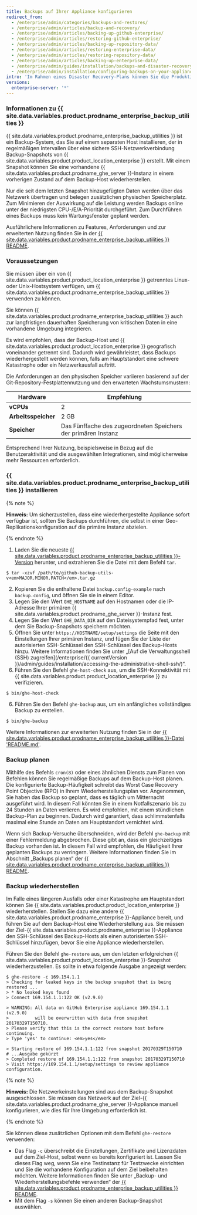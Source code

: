 ```yaml
---
title: Backups auf Ihrer Appliance konfigurieren
redirect_from:
  - /enterprise/admin/categories/backups-and-restores/
  - /enterprise/admin/articles/backup-and-recovery/
  - /enterprise/admin/articles/backing-up-github-enterprise/
  - /enterprise/admin/articles/restoring-github-enterprise/
  - /enterprise/admin/articles/backing-up-repository-data/
  - /enterprise/admin/articles/restoring-enterprise-data/
  - /enterprise/admin/articles/restoring-repository-data/
  - /enterprise/admin/articles/backing-up-enterprise-data/
  - /enterprise/admin/guides/installation/backups-and-disaster-recovery/
  - /enterprise/admin/installation/configuring-backups-on-your-appliance
intro: 'Im Rahmen eines Disaster Recovery-Plans können Sie die Produktionsdaten auf {{ site.data.variables.product.product_location_enterprise }} schützen, indem Sie automatisierte Backups konfigurieren.'
versions:
  enterprise-server: '*'
---
```


### Informationen zu {{ site.data.variables.product.prodname_enterprise_backup_utilities }}

{{ site.data.variables.product.prodname_enterprise_backup_utilities }} ist ein Backup-System, das Sie auf einem separaten Host installieren, der in regelmäßigen Intervallen über eine sichere SSH-Netzwerkverbindung Backup-Snapshots von {{ site.data.variables.product.product_location_enterprise }} erstellt. Mit einem Snapshot können Sie eine vorhandene {{ site.data.variables.product.prodname_ghe_server }}-Instanz in einem vorherigen Zustand auf dem Backup-Host wiederherstellen.

Nur die seit dem letzten Snapshot hinzugefügten Daten werden über das Netzwerk übertragen und belegen zusätzlichen physischen Speicherplatz. Zum Minimieren der Auswirkung auf die Leistung werden Backups online unter der niedrigsten CPU-/E/A-Priorität durchgeführt. Zum Durchführen eines Backups muss kein Wartungsfenster geplant werden.

Ausführlichere Informationen zu Features, Anforderungen und zur erweiterten Nutzung finden Sie in der [{{ site.data.variables.product.prodname_enterprise_backup_utilities }} README](https://github.com/github/backup-utils#readme).

### Voraussetzungen

Sie müssen über ein von {{ site.data.variables.product.product_location_enterprise }} getrenntes Linux- oder Unix-Hostsystem verfügen, um {{ site.data.variables.product.prodname_enterprise_backup_utilities }} verwenden zu können.

Sie können {{ site.data.variables.product.prodname_enterprise_backup_utilities }} auch zur langfristigen dauerhaften Speicherung von kritischen Daten in eine vorhandene Umgebung integrieren.

Es wird empfohlen, dass der Backup-Host und {{ site.data.variables.product.product_location_enterprise }} geografisch voneinander getrennt sind. Dadurch wird gewährleistet, dass Backups wiederhergestellt werden können, falls am Hauptstandort eine schwere Katastrophe oder ein Netzwerkausfall auftritt.

Die Anforderungen an den physischen Speicher variieren basierend auf der Git-Repository-Festplattennutzung und den erwarteten Wachstumsmustern:

| Hardware            | Empfehlung                                                    |
| ------------------- | ------------------------------------------------------------- |
| **vCPUs**           | 2                                                             |
| **Arbeitsspeicher** | 2 GB                                                          |
| **Speicher**        | Das Fünffache des zugeordneten Speichers der primären Instanz |

Entsprechend Ihrer Nutzung, beispielsweise in Bezug auf die Benutzeraktivität und die ausgewählten Integrationen, sind möglicherweise mehr Ressourcen erforderlich.

### {{ site.data.variables.product.prodname_enterprise_backup_utilities }} installieren

{% note %}

**Hinweis:** Um sicherzustellen, dass eine wiederhergestellte Appliance sofort verfügbar ist, sollten Sie Backups durchführen, die selbst in einer Geo-Replikationskonfiguration auf die primäre Instanz abzielen.

{% endnote %}

1. Laden Sie die neueste [{{ site.data.variables.product.prodname_enterprise_backup_utilities }}-Version](https://github.com/github/backup-utils/releases) herunter, und extrahieren Sie die Datei mit dem Befehl `tar`.
  ```shell
  $ tar -xzvf /path/to/github-backup-utils-v<em>MAJOR.MINOR.PATCH</em>.tar.gz     
  ```
2. Kopieren Sie die enthaltene Datei `backup.config-example` nach `backup.config`, und öffnen Sie sie in einem Editor.
3. Legen Sie den Wert `GHE_HOSTNAME` auf den Hostnamen oder die IP-Adresse Ihrer primären {{ site.data.variables.product.prodname_ghe_server }}-Instanz fest.
4. Legen Sie den Wert `GHE_DATA_DIR` auf den Dateisystempfad fest, unter dem Sie Backup-Snapshots speichern möchten.
5. Öffnen Sie unter `https://HOSTNAME/setup/settings` die Seite mit den Einstellungen Ihrer primären Instanz, und fügen Sie der Liste der autorisierten SSH-Schlüssel den SSH-Schlüssel des Backup-Hosts hinzu. Weitere Informationen finden Sie unter „[Auf die Verwaltungsshell (SSH) zugreifen](/enterprise/{{ currentVersion }}/admin/guides/installation/accessing-the-administrative-shell-ssh/)“.
5. Führen Sie den Befehl `ghe-host-check` aus, um die SSH-Konnektivität mit {{ site.data.variables.product.product_location_enterprise }} zu verifizieren.
  ```shell
  $ bin/ghe-host-check        
  ```
  6. Führen Sie den Befehl `ghe-backup` aus, um ein anfängliches vollständiges Backup zu erstellen.
  ```shell
  $ bin/ghe-backup        
  ```

Weitere Informationen zur erweiterten Nutzung finden Sie in der [{{ site.data.variables.product.prodname_enterprise_backup_utilities }}-Datei 'README.md'](https://github.com/github/backup-utils#readme).

### Backup planen

Mithilfe des Befehls `cron(8)` oder eines ähnlichen Diensts zum Planen von Befehlen können Sie regelmäßige Backups auf dem Backup-Host planen. Die konfigurierte Backup-Häufigkeit schreibt das Worst Case Recovery Point Objective (RPO) in Ihrem Wiederherstellungsplan vor. Angenommen, Sie haben das Backup so geplant, dass es täglich um Mitternacht ausgeführt wird. In diesem Fall könnten Sie in einem Notfallszenario bis zu 24 Stunden an Daten verlieren. Es wird empfohlen, mit einem stündlichen Backup-Plan zu beginnen. Dadurch wird garantiert, dass schlimmstenfalls maximal eine Stunde an Daten am Hauptstandort vernichtet wird.

Wenn sich Backup-Versuche überschneiden, wird der Befehl `ghe-backup` mit einer Fehlermeldung abgebrochen. Diese gibt an, dass ein gleichzeitiges Backup vorhanden ist. In diesem Fall wird empfohlen, die Häufigkeit Ihrer geplanten Backups zu verringern. Weitere Informationen finden Sie im Abschnitt „Backups planen“ der [{{ site.data.variables.product.prodname_enterprise_backup_utilities }} README](https://github.com/github/backup-utils#scheduling-backups).

### Backup wiederherstellen

Im Falle eines längeren Ausfalls oder einer Katastrophe am Hauptstandort können Sie {{ site.data.variables.product.product_location_enterprise }} wiederherstellen. Stellen Sie dazu eine andere {{ site.data.variables.product.prodname_enterprise }}-Appliance bereit, und führen Sie auf dem Backup-Host eine Wiederherstellung aus. Sie müssen der Ziel-{{ site.data.variables.product.prodname_enterprise }}-Appliance den SSH-Schlüssel des Backup-Hosts als einen autorisierten SSH-Schlüssel hinzufügen, bevor Sie eine Appliance wiederherstellen.

Führen Sie den Befehl `ghe-restore` aus, um den letzten erfolgreichen {{ site.data.variables.product.product_location_enterprise }}-Snapshot wiederherzustellen. Es sollte in etwa folgende Ausgabe angezeigt werden:

```shell
$ ghe-restore -c 169.154.1.1
> Checking for leaked keys in the backup snapshot that is being restored ...
> * No leaked keys found
> Connect 169.154.1.1:122 OK (v2.9.0)

> WARNING: All data on GitHub Enterprise appliance 169.154.1.1 (v2.9.0)
>          will be overwritten with data from snapshot 20170329T150710.
> Please verify that this is the correct restore host before continuing.
> Type 'yes' to continue: <em>yes</em>

> Starting restore of 169.154.1.1:122 from snapshot 20170329T150710
# ...Ausgabe gekürzt
> Completed restore of 169.154.1.1:122 from snapshot 20170329T150710
> Visit https://169.154.1.1/setup/settings to review appliance configuration.
```

{% note %}

**Hinweis:** Die Netzwerkeinstellungen sind aus dem Backup-Snapshot ausgeschlossen. Sie müssen das Netzwerk auf der Ziel-{{ site.data.variables.product.prodname_ghe_server }}-Appliance manuell konfigurieren, wie dies für Ihre Umgebung erforderlich ist.

{% endnote %}

Sie können diese zusätzlichen Optionen mit dem Befehl `ghe-restore` verwenden:
- Das Flag `-c` überschreibt die Einstellungen, Zertifikate und Lizenzdaten auf dem Ziel-Host, selbst wenn es bereits konfiguriert ist. Lassen Sie dieses Flag weg, wenn Sie eine Testinstanz für Testzwecke einrichten und Sie die vorhandene Konfiguration auf dem Ziel beibehalten möchten. Weitere Informationen finden Sie unter „Backup- und Wiederherstellungsbefehle verwenden“ der [{{ site.data.variables.product.prodname_enterprise_backup_utilities }} README](https://github.com/github/backup-utils#using-the-backup-and-restore-commands).
- Mit dem Flag `-s` können Sie einen anderen Backup-Snapshot auswählen.
  
